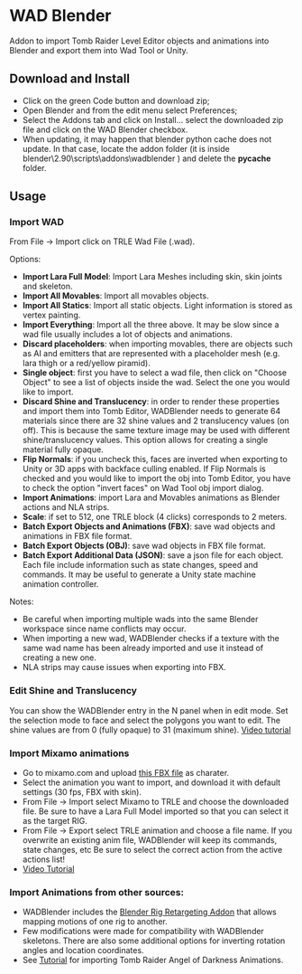 # WAD Blender
Addon to import Tomb Raider Level Editor objects and animations into Blender and export them into Wad Tool or Unity.

## Download and Install
* Click on the green Code button and download zip;
* Open Blender and from the edit menu select Preferences;
* Select the Addons tab and click on Install... select the downloaded zip file and click on the WAD Blender checkbox.
* When updating, it may happen that blender python cache does not update. In that case, locate the addon folder (it is inside blender\2.90\scripts\addons\wadblender ) and delete the __pycache__ folder.

## Usage

### Import WAD
From File -> Import click on TRLE Wad File (.wad).

Options: 
* **Import Lara Full Model**: Import Lara Meshes including skin, skin joints and skeleton.
* **Import All Movables**: Import all movables objects.
* **Import All Statics**: Import all static objects. Light information is stored as vertex painting.
* **Import Everything**: Import all the three above. It may be slow since a wad file usually includes a lot of objects and animations.
* **Discard placeholders**: when importing movables, there are objects such as AI and emitters that are represented with a placeholder mesh (e.g. lara thigh or a red/yellow piramid).
* **Single object**: first you have to select a wad file, then click on "Choose Object" to see a list of objects inside the wad. Select the one you would like to import.
* **Discard Shine and Translucency**: in order to render these properties and import them into Tomb Editor, WADBlender needs to generate 64 materials since there are 32 shine values and 2 translucency values (on off). This is because the same texture image may be used with different shine/translucency values. This option allows for creating a single material fully opaque.
* **Flip Normals**: if you uncheck this, faces are inverted when exporting to Unity or 3D apps with backface culling enabled. If Flip Normals is checked and you would like to import the obj into Tomb Editor, you have to check the option "invert faces" on Wad Tool obj import dialog.
* **Import Animations**: import Lara and Movables animations as Blender actions and NLA strips.
* **Scale**: if set to 512, one TRLE block (4 clicks) corresponds to 2 meters.
* **Batch Export Objects and Animations (FBX)**: save wad objects and animations in FBX file format.
* **Batch Export Objects (OBJ)**: save wad objects in FBX file format.
* **Batch Export Additional Data (JSON)**: save a json file for each object. Each file include information such as state changes, speed and commands. It may be useful to generate a Unity state machine animation controller.

Notes:
* Be careful when importing multiple wads into the same Blender workspace since name conflicts may occur.
* When importing a new wad, WADBlender checks if a texture with the same wad name has been already imported and use it instead of creating a new one.
* NLA strips may cause issues when exporting into FBX.

### Edit Shine and Translucency

You can show the WADBlender entry in the N panel when in edit mode. Set the selection mode to face and select the polygons you want to edit. The shine values are from 0 (fully opaque) to 31 (maximum shine).
[Video tutorial](https://www.youtube.com/watch?v=hQ1DtBUQkSg)

### Import Mixamo animations

* Go to mixamo.com and upload [this FBX file](https://drive.google.com/file/d/1fcfc7URO3I4XuOO9_fDoMsNhYTH8sDV6/view?usp=sharing) as charater.
* Select the animation you want to import, and download it with default settings (30 fps, FBX with skin).
* From File -> Import select Mixamo to TRLE and choose the downloaded file. Be sure to have a Lara Full Model imported so that you can select it as the target RIG.
* From File -> Export select TRLE animation and choose a file name. If you overwrite an existing anim file, WADBlender will keep its commands, state changes, etc Be sure to select the correct action from the active actions list!
* [Video Tutorial](https://www.youtube.com/watch?v=ErSYyMgzUS4)

### Import Animations from other sources:
* WADBlender includes the [Blender Rig Retargeting Addon](https://github.com/nkeeline/Keemap-Blender-Rig-ReTargeting-Addon) that allows mapping motions of one rig to another.
* Few modifications were made for compatibility with WADBlender skeletons. There are also some additional options for inverting rotation angles and location coordinates.
* See [Tutorial](https://github.com/veeti512/wadblender/blob/master/tutorial.md) for importing Tomb Raider Angel of Darkness Animations.
